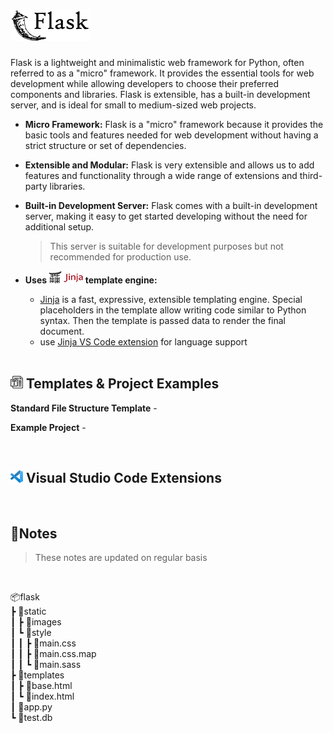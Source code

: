 # <img src="./images/flask-full-50.png" alt="Flask">

Flask is a lightweight and minimalistic web framework for Python, often referred
to as a "micro" framework. It provides the essential tools for web development
while allowing developers to choose their preferred components and libraries.
Flask is extensible, has a built-in development server, and is ideal for small
to medium-sized web projects.

- <b>Micro Framework:</b> Flask is a "micro" framework because it provides the
basic tools and features needed for web development without having a strict
structure or set of dependencies.<br>

- <b>Extensible and Modular:</b> Flask is very extensible and allows us to add
features and functionality through a wide range of extensions and third-party
libraries.<br>

- <b>Built-in Development Server:</b> Flask comes with a built-in development
server, making it easy to get started developing without the need for additional
setup.

  > This server is suitable for development purposes but not recommended for
  > production use.

- <b>Uses <a href="https://palletsprojects.com/p/jinja/"><img
  src="./images/jinja-full-20.png" alt="template"></a> template engine:</b>
  - <a href="https://palletsprojects.com/p/jinja/">Jinja</a> is a fast,
    expressive, extensible templating engine. Special placeholders in the
    template allow writing code similar to Python syntax. Then the template is
    passed data to render the final document.
  - use <a
    href="https://marketplace.visualstudio.com/items?itemName=wholroyd.jinja">Jinja
    VS Code extension</a> for language support

  <br>

## <img src="./images/template-20.png" alt="template"> Templates & Project Examples

<b>Standard File Structure Template</b> -

<b>Example Project</b> -

<br>

## <img src="./images/vscode-20.png" alt="VS Code"> Visual Studio Code Extensions

<br>

## 📝Notes

> These notes are updated on regular basis

<!--TODO: Table of Contents -->

<br>

📦flask<br>
 ┣ 📂static<br>
 ┃ ┣ 📂images<br>
 ┃ ┗ 📂style<br>
 ┃ ┃ ┣ 📜main.css<br>
 ┃ ┃ ┣ 📜main.css.map<br>
 ┃ ┃ ┗ 📜main.sass<br>
 ┣ 📂templates<br>
 ┃ ┣ 📜base.html<br>
 ┃ ┗ 📜index.html<br>
 ┃ 📜app.py<br>
 ┗ 📜test.db<br>
